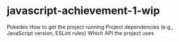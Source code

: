# javascript-achievement-1-wip
Pokedex
How to get the project running
Project dependencies (e.g., JavaScript version, ESLint rules)
Which API the project uses
